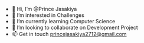 - 👋 Hi, I’m @Prince Jasakiya
- 👀 I’m interested in Challenges
- 🌱 I’m currently learning Computer Science
- 💞️ I’m looking to collaborate on Development Project
- 📫 Get in touch princejasakiya2712@gmail.com

<!---
jpbros-2712/jpbros-2712 is a ✨ special ✨ repository because its `README.md` (this file) appears on your GitHub profile.
You can click the Preview link to take a look at your changes.
--->

